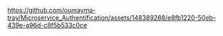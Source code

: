 
https://github.com/oumayma-tray/Microservice_Authentification/assets/148389288/e8fb1220-50eb-439e-a96d-c8f5b533c0ce
